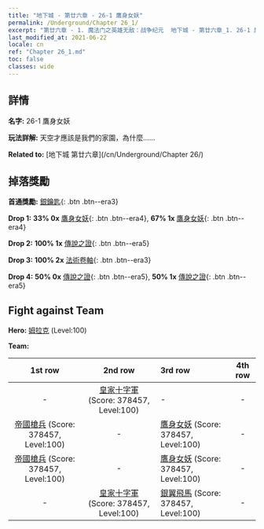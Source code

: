 ```yaml
---
title: "地下城 - 第廿六章 - 26-1 鷹身女妖"
permalink: /Underground/Chapter 26_1/
excerpt: "第廿六章 - 1. 魔法门之英雄无敌：战争纪元  地下城 - 第廿六章_1. 26-1 鷹身女妖"
last_modified_at: 2021-06-22
locale: cn
ref: "Chapter 26_1.md"
toc: false
classes: wide
---
```


## 詳情

 **名字:** 26-1 鷹身女妖

 **玩法詳解:**       天空才應該是我們的家園，為什麼……

 **Related to:** [地下城 第廿六章](/cn/Underground/Chapter 26/)

## 掉落獎勵

 **首通獎勵:** [銀鑰匙](/cn/Items/con_693/){: .btn .btn--era3}

 **Drop 1:** **33% 0x** [鷹身女妖](/cn/Items/unt_245/){: .btn .btn--era4}, **67% 1x** [鷹身女妖](/cn/Items/unt_245/){: .btn .btn--era4}

 **Drop 2:** **100% 1x** [傳說之證](/cn/Items/mat_95/){: .btn .btn--era5}

 **Drop 3:** **100% 2x** [法術卷軸](/cn/Items/con_694/){: .btn .btn--era3}

 **Drop 4:** **50% 0x** [傳說之證](/cn/Items/mat_88/){: .btn .btn--era5}, **50% 1x** [傳說之證](/cn/Items/mat_88/){: .btn .btn--era5}


## Fight against Team
 **Hero:** [姆拉克](/cn/heroes/Mullich/) (Level:100)

 **Team:**


  | 1st row | 2nd row | 3rd row | 4th row |
  |:----:|:----:|:----|:----:|
  | - | [皇家十字軍](/cn/units/Swordsman/) (Score: 378457, Level:100)  | - | - |
  | [帝國槍兵](/cn/units/Pikeman/) (Score: 378457, Level:100)  | - | [鷹身女妖](/cn/units/Harpy/) (Score: 378457, Level:100)  | - |
  | [帝國槍兵](/cn/units/Pikeman/) (Score: 378457, Level:100)  | - | [鷹身女妖](/cn/units/Harpy/) (Score: 378457, Level:100)  | - |
  | - | [皇家十字軍](/cn/units/Swordsman/) (Score: 378457, Level:100)  | [銀翼飛馬](/cn/units/Pegasus/) (Score: 378457, Level:100)  | - |


